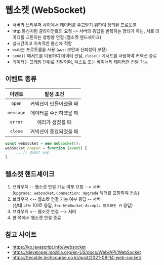 # 웹소켓 (WebSocket)

- 서버와 브라우저 사이에서 데이터를 주고받기 위하여 정의된 프로토콜
- http 통신처럼 클라이언트의 요청 -> 서버의 응답을 반복하는 형태가 아닌, 서로 데이터를 교환하는 양방향 연결 (웹소켓 핸드셰이크)
- 실시간이고 지속적인 통신에 적합
- `ws`라는 프로토콜을 사용 (`wws`: 보안과 신뢰성이 보장)
- `send()` 메서드를 이용하여 데이터 전달, `close()` 메서드를 사용하여 커넥션 종료
- 데이터는 프레임 단위로 전달되며, 텍스트 또는 바이너리 데이터만 전달 가능

## 이벤트 종류

|  이벤트   |       발생 조건        |
| :-------: | :--------------------: |
|  `open`   | 커넥션이 만들어졌을 때 |
| `message` | 데이터를 수신하였을 때 |
|  `error`  |    에러가 생겼을 때    |
|  `close`  | 커넥션이 종료되었을 때 |

```javascript
const webSocket = new WebSocket();
webSocket.onopen = function (event) {
    ... // 형태로 사용
}
```

## 웹소켓 핸드셰이크

1. 브라우저 -- 웹소켓 연결 가능 여부 요청 --> 서버  
   (`Upgrade: websocket`, `Connection: Upgrade` 헤더를 포함하여 전송)
2. 브라우저 <-- 웹소켓 연결 가능 여부 응답 -- 서버  
   (상태 코드 101로 응답, `Sec-WebSocket-Accept: 암호화된 키` 응답)
3. 브라우저 <-- 웹소켓 연결 --> 서버
4. 한 쪽에서 웹소켓 연결 종료

## 참고 사이트

- https://ko.javascript.info/websocket
- https://developer.mozilla.org/en-US/docs/Web/API/WebSocket
- https://tecoble.techcourse.co.kr/post/2021-08-14-web-socket/
